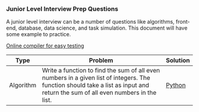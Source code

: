 ### Junior Level Interview Prep Questions
A junior level interview can be a number of questions like algorithms, front-end, database, data science, and task simulation. This document will have some example to practice. 

[Online compiler for easy testing](https://www.w3schools.com/tryit/trycompiler.asp?filename=demo_python) 

| Type  | Problem | Solution |
|--- | -------- | ---------- |
|Algorithm | Write a function to find the sum of all even numbers in a given list of integers. The function should take a list as input and return the sum of all even numbers in the list. | [Python](./Solutions/evenSum.py) |
